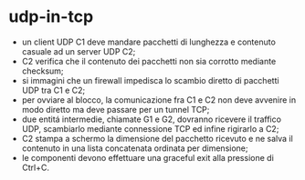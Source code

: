 # udp-in-tcp

- un client UDP C1 deve mandare pacchetti di lunghezza e contenuto casuale
  ad un server UDP C2;
- C2 verifica che il contenuto dei pacchetti non sia corrotto mediante
  checksum;
- si immagini che un firewall impedisca lo scambio diretto di pacchetti UDP
  tra C1 e C2;
- per ovviare al blocco, la comunicazione fra C1 e C2 non deve avvenire in
  modo diretto ma deve passare per un tunnel TCP;
- due entitá intermedie, chiamate G1 e G2, dovranno ricevere il traffico UDP,
  scambiarlo mediante connessione TCP ed infine rigirarlo a C2;
- C2 stampa a schermo la dimensione del pacchetto ricevuto e ne salva il
  contenuto in una lista concatenata ordinata per dimensione;
- le componenti devono effettuare una graceful exit alla pressione di Ctrl+C.
